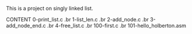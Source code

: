 This is a project on singly linked list.

CONTENT
0-print_list.c
.br
1-list_len.c
.br
2-add_node.c
.br
3-add_node_end.c
.br
4-free_list.c
.br
100-first.c
.br
101-hello_holberton.asm
